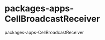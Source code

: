 packages-apps-CellBroadcastReceiver
===================================

packages-apps-CellBroadcastReceiver
